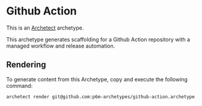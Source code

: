 # Github Action

This is an [Archetect](https://archetect.github.io/) archetype.

This archetype generates scaffolding for a Github Action repository with a
managed workflow and release automation.

## Rendering

To generate content from this Archetype, copy and execute the following command:

```sh
archetect render git@github.com:p6m-archetypes/github-action.archetype.git
```
